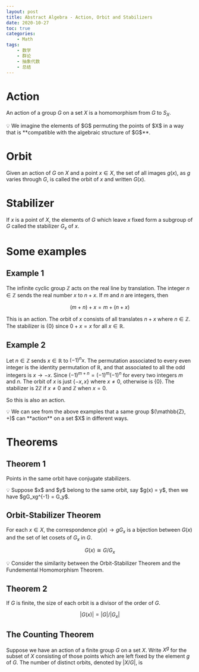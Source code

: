 ```yaml
---
layout: post
title: Abstract Algebra - Action, Orbit and Stabilizers
date: 2020-10-27
toc: true
categories:
    - Math
tags:
    - 数学
    - 群论
    - 抽象代数
    - 总结
---
```


# Action

An action of a group $G$ on a set $X$ is a homomorphism from $G$ to $S_X$.

<aside>
💡 We imagine the elements of $G$ permuting the points of $X$ in a way that is **compatible with the algebraic structure of $G$**.

</aside>

# Orbit

Given an action of $G$ on $X$ and a point $x \in X$, the set of all images $g(x)$, as $g$ varies through $G$, is called the orbit of $x$ and written $G(x)$.

# Stabilizer

If $x$ is a point of $X$, the elements of $G$ which leave $x$ fixed form a subgroup of $G$ called the stabilizer $G_x$ of $x$.

# Some examples

## Example 1

The infinite cyclic group $\mathbb{Z}$ acts on the real line by translation. The integer $n \in \mathbb{Z}$ sends the real number $x$ to $n + x$. If $m$ and $n$ are integers, then

$$
(m + n) + x = m + (n + x)
$$

This is an action. The orbit of $x$ consists of all translates $n + x$ where $n \in \mathbb{Z}$. The stabilizer is $\{0\}$ since $0+x = x$ for all $x \in \mathbb{R}$.

## Example 2

Let $n \in \mathbb{Z}$ sends $x \in \mathbb{R}$ to $(-1)^nx$. The permutation associated to every even integer is the identity permutation of $\mathbb{R}$, and that associated to all the odd integers is $x \to -x$. Since $(-1)^{m + n} = (-1)^m(-1)^n$ for every two integers $m$ and $n$. The orbit of $x$ is just $\{-x, x \}$ where $x \neq 0$, otherwise is $\{0\}$. The stabilizer is $2\mathbb{Z}$ if $x \neq 0$ and $\mathbb{Z}$ when $x = 0$.

So this is also an action.

<aside>
💡 We can see from the above examples that a same group $(\mathbb{Z}, +)$ can **action** on a set $X$ in different ways.

</aside>

# Theorems

## Theorem 1

Points in the same orbit have conjugate stabilizers.

<aside>
💡 Suppose $x$ and $y$ belong to the same orbit, say $g(x) = y$, then we have $gG_xg^{-1} = G_y$.

</aside>

## Orbit-Stabilizer Theorem

For each $x \in X$, the correspondence $g(x) \to gG_x$ is a bijection between $G(x)$ and the set of let cosets of $G_x$ in $G$.

$$
G(x) \cong G/G_x
$$

<aside>
💡 Consider the similarity between the Orbit-Stabilizer Theorem and the Fundemental Homomorphism Theorem.

</aside>

## Theorem 2

If $G$ is finite, the size of each orbit is a divisor of the order of $G$.

$$
|G(x)| = |G|/|G_x|
$$

## The Counting Theorem

Suppose we have an action of a finite group $G$ on a set $X$. Write $X^g$ for the subset of $X$ consisting of those points which are left fixed by the element $g$ of $G$. The number of distinct orbits, denoted by $|X/G|$, is
